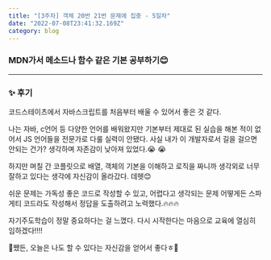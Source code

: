 ```yaml
---
title: "[3주차] 객체 20번 21번 문제에 집중 - 5일차"
date: "2022-07-08T23:41:32.169Z"
category: blog
---
```


### MDN가서 메소드나 함수 같은 기본 공부하기😊
***

### ✨ 후기

코드스테이츠에서 자바스크립트를 처음부터 배울 수 있어서 좋은 것 같다.

나는 자바, c언어 등 다양한 언어를 배워왔지만 기본부터 제대로 된 실습을 해본 적이 없어서 JS 언어들을 전문가로 다룰 실력이 안됐다. 
사실 내가 이 개발자로서 길을 걸으면 안되는 건가? 생각하며 자존감이 낮아져 있었다.😭 😭  

하지만 며칠 간 코플릿으로 배열, 객체의 기본을 이해하고 로직을 짜니까 생각외로 너무 잘하고 있다는 생각에 자신감이 올라갔다.
데헷😊 

쉬운 문제는 가독성 좋은 코드로 작성할 수 있고, 어렵다고 생각되는 문제 어떻게든 스파게티 코드라도 작성해서 정답을 도출하려고 노력했다.🔥🔥🔥

자기주도학습이 정말 중요하다는 걸 느꼈다. 다시 시작한다는 마음으로 교육에 열심히 임하겠다!!!!

💜쨌든, 오늘은 나도 할 수 있다는 자신감을 얻어서 좋다ㅎ💜